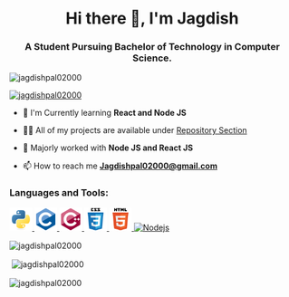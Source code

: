 <!--
**jagdishpal02000/jagdishpal02000** is a ✨ _special_ ✨ repository because its `README.md` (this file) appears on your GitHub profile.

Here are some ideas to get you started:

- 🔭 I’m currently working on ...
- 🌱 I’m currently learning ...
- 👯 I’m looking to collaborate on ...
- 🤔 I’m looking for help with ...
- 💬 Ask me about ...
- 📫 How to reach me: ...
- 😄 Pronouns: ...
- ⚡ Fun fact: ...
-->
<h1 align="center">Hi there 👋, I'm Jagdish </h1>
<h3 align="center">A Student Pursuing Bachelor of Technology in Computer Science.</h3>

<p align="left"> 
 <img src="https://komarev.com/ghpvc/?username=jagdishpal02000&label=Profile%20views&color=0e75b6&style=flat" alt="jagdishpal02000" /> 
</p>

<p> 
 <a href="https://github.com/ryo-ma/github-profile-trophy">
  <img src="https://github-profile-trophy.vercel.app/?username=jagdishpal02000" alt="jagdishpal02000" />
 </a> 
</p >

- 🌱 I'm Currently learning **React and Node JS**

- 👨‍💻 All of my projects are available under [Repository Section](https://github.com/jagdishpal02000?tab=repositories)

- 💬 Majorly worked with **Node JS and React JS**

- 📫 How to reach me **Jagdishpal02000@gmail.com**

<h3 align="left">Languages and Tools:</h3>
<p align="left"> 
  <a href="https://www.python.org" target="_blank" rel="noreferrer"> 
    <img src="https://raw.githubusercontent.com/devicons/devicon/master/icons/python/python-original.svg" alt="python" width="40" height="40"/> 
  </a>
  <a href="https://www.cprogramming.com/" target="_blank" rel="noreferrer"> 
    <img src="https://raw.githubusercontent.com/devicons/devicon/master/icons/c/c-original.svg" alt="c" width="40" height="40"/> 
  </a> 
  <a href="https://www.w3schools.com/cpp/" target="_blank" rel="noreferrer"> 
    <img src="https://raw.githubusercontent.com/devicons/devicon/master/icons/cplusplus/cplusplus-original.svg" alt="cplusplus" width="40" height="40"/> 
  </a> 
  <a href="https://www.w3schools.com/css/" target="_blank" rel="noreferrer"> 
    <img src="https://raw.githubusercontent.com/devicons/devicon/master/icons/css3/css3-original-wordmark.svg" alt="css3" width="40" height="40"/> 
  </a> 
  <a href="https://www.w3.org/html/" target="_blank" rel="noreferrer"> 
    <img src="https://raw.githubusercontent.com/devicons/devicon/master/icons/html5/html5-original-wordmark.svg" alt="html5" width="40" height="40"/> 
  </a> 

   <a href="https://www.w3schools.com/nodejs/" target="_blank" rel="noreferrer"> 
    <img src="https://upload.wikimedia.org/wikipedia/commons/d/d9/Node.js_logo.svg" alt="Nodejs" width="40" height="40"/> 
  </a> 
  
</p>

<p><img align="center" src="https://github-readme-stats.vercel.app/api/top-langs?username=jagdishpal02000&show_icons=true&locale=en&layout=compact" alt="jagdishpal02000" /></p>

<p>&nbsp;<img align="center" src="https://github-readme-stats.vercel.app/api?username=jagdishpal02000&show_icons=true&locale=en" alt="jagdishpal02000" /></p>

<p><img align="center" src="https://github-readme-streak-stats.herokuapp.com/?user=jagdishpal02000&" alt="jagdishpal02000" /></p>
